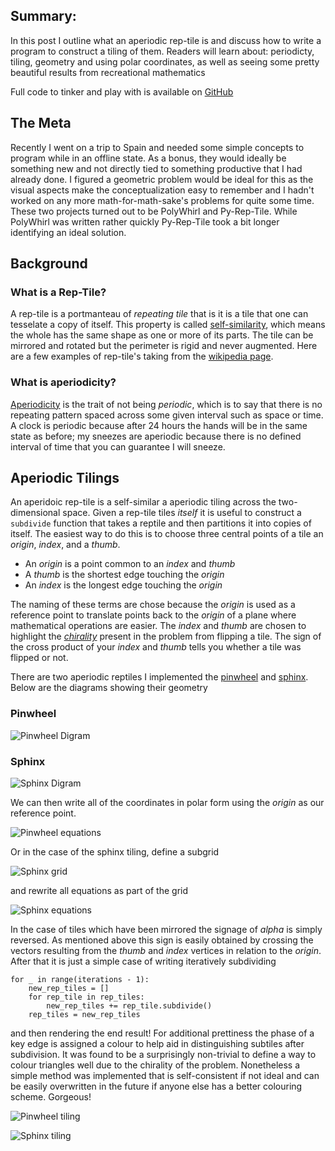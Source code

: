 ## Summary:
In this post I outline what an aperiodic rep-tile is and discuss how to write a program to construct a tiling of them.
Readers will learn about: periodicty, tiling, geometry and using polar coordinates, as well as seeing some pretty beautiful results from recreational mathematics

Full code to tinker and play with is available on [GitHub](https://github.com/Brian-Yee/Py-Rep-Tile)

## The Meta
Recently I went on a trip to Spain and needed some simple concepts to program while in an offline state.
As a bonus, they would ideally be something new and not directly tied to something productive that I had already done.
I figured a geometric problem would be ideal for this as the visual aspects make the conceptualization easy to remember and I hadn't worked on any more math-for-math-sake's
problems for quite some time.
These two projects turned out to be PolyWhirl and Py-Rep-Tile.
While PolyWhirl was written rather quickly Py-Rep-Tile took a bit longer identifying an ideal solution. 

## Background

### What is a Rep-Tile?

A rep-tile is a portmanteau of _repeating tile_ that is it is a tile that one can tesselate a copy of itself.
This property is called [self-similarity](https://en.wikipedia.org/wiki/Self-similarity), which means the whole has the same shape as one or more of its parts.
The tile can be mirrored and rotated but the perimeter is rigid and never augmented.
Here are a few examples of rep-tile's taking from the [wikipedia page](https://en.wikipedia.org/wiki/Rep-tile).

### What is aperiodicity?

[Aperiodicity](https://en.wiktionary.org/wiki/aperiodic) is the trait of not being _periodic_, which is to say that there is no repeating pattern spaced across some given interval such as space or time.
A clock is periodic because after 24 hours the hands will be in the same state as before;
my sneezes are aperiodic because there is no defined interval of time that you can guarantee I will sneeze.

## Aperiodic Tilings

An aperidoic rep-tile is a self-similar a aperiodic tiling across the two-dimensional space.
Given a rep-tile tiles _itself_ it is useful to construct a `subdivide` function that takes a reptile and then partitions it into copies of itself.
The easiest way to do this is to choose three central points of a tile an _origin_, _index_, and a _thumb_.

- An _origin_ is a point common to an _index_ and _thumb_
- A _thumb_ is the shortest edge touching the _origin_
- An _index_ is the longest edge touching the _origin_

The naming of these terms are chose because the _origin_ is used as a reference point to translate points back to the _origin_ of a plane where mathematical operations are easier.
The _index_ and _thumb_ are chosen to highlight the [_chirality_](https://en.wikipedia.org/wiki/Chirality_(mathematics)) present in the problem from flipping a tile.
The sign of the cross product of your _index_ and _thumb_ tells you whether a tile was flipped or not.

There are two aperiodic reptiles I implemented the [pinwheel](https://en.wikipedia.org/wiki/Pinwheel_tiling) and [sphinx](https://en.wikipedia.org/wiki/Sphinx_tiling). Below are the diagrams showing their geometry

### Pinwheel

![Pinwheel Digram](https://raw.githubusercontent.com/Brian-Yee/brian-yee.github.io/master/_includes/images/aperiodic-tiling/pinwheel-diagram.png)

### Sphinx
![Sphinx Digram](https://raw.githubusercontent.com/Brian-Yee/brian-yee.github.io/master/_includes/images/aperiodic-tiling/sphinx-diagram.png)

We can then write all of the coordinates in polar form using the _origin_ as our reference point.

![Pinwheel equations](https://raw.githubusercontent.com/Brian-Yee/brian-yee.github.io/master/_includes/images/aperiodic-tiling/pinwheel-eq.png)

Or in the case of the sphinx tiling, define a subgrid
               
![Sphinx grid](https://github.com/Brian-Yee/brian-yee.github.io/blob/master/_includes/images/aperiodic-tiling/sphinx-grid-eq.png)

and rewrite all equations as part of the grid

![Sphinx equations](https://raw.githubusercontent.com/Brian-Yee/brian-yee.github.io/master/_includes/images/aperiodic-tiling/sphinx-eq.png)

In the case of tiles which have been mirrored the signage of _alpha_ is simply reversed. 
As mentioned above this sign is easily obtained by crossing the vectors resulting from the _thumb_ and _index_ vertices in relation to the _origin_.
After that it is just a simple case of writing iteratively subdividing

```
for _ in range(iterations - 1):
    new_rep_tiles = []
    for rep_tile in rep_tiles:
        new_rep_tiles += rep_tile.subdivide()
    rep_tiles = new_rep_tiles

```

and then rendering the end result!
For additional prettiness the phase of a key edge is assigned a colour to help aid in distinguishing subtiles after subdivision.
It was found to be a surprisingly non-trivial to define a way to colour triangles well due to the chirality of the problem.
Nonetheless a simple method was implemented that is self-consistent if not ideal and can be easily overwritten in the future if anyone else has a better colouring scheme.
Gorgeous!

![Pinwheel tiling](https://raw.githubusercontent.com/Brian-Yee/brian-yee.github.io/master/_includes/images/aperiodic-tiling/pinwheel.png)

![Sphinx tiling](https://raw.githubusercontent.com/Brian-Yee/brian-yee.github.io/master/_includes/images/aperiodic-tiling/sphinx.png)
